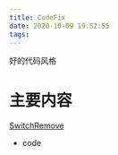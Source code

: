 ```yaml
---
title: CodeFix
date: 2020-10-09 19:52:55
tags:
---
```


好的代码风格
<!-- more -->

# 主要内容

[SwitchRemove](../SwitchRemove)
* code